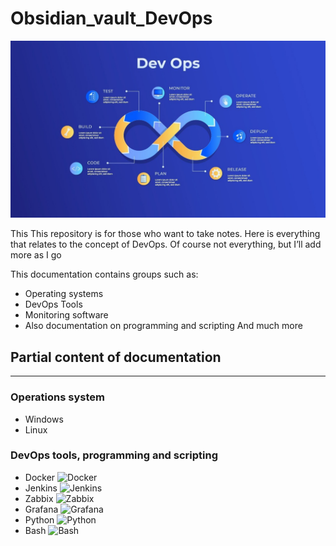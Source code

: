 # Obsidian_vault_DevOps

![Header](https://github.com/ATwoit/Obsidian_vault_DevOps/blob/main/assets/1712069368751.jpg)

This  This repository is for those who want to take notes. Here is everything that relates to the concept of DevOps. 
Of course not everything, but I’ll add more as I go

This documentation contains groups such as:
- Operating systems
- DevOps Tools 
- Monitoring software
- Also documentation on programming and scripting
And much more

## Partial content of documentation
---
### Operations system

- Windows 
- Linux 

### DevOps tools, programming and scripting

- Docker    ![Docker](https://img.shields.io/badge/Docker-2496ED?style=for-the-badge&logo=docker&logoColor=white)
- Jenkins   ![Jenkins](https://img.shields.io/badge/Jenkins-D24939?style=for-the-badge&logo=jenkins&logoColor=white)
- Zabbix    ![Zabbix](https://img.shields.io/badge/Zabbix-DC0000?style=for-the-badge&logo=zabbix&logoColor=white)
- Grafana   ![Grafana](https://img.shields.io/badge/Grafana-F46800?style=for-the-badge&logo=grafana&logoColor=white)
- Python    ![Python](https://img.shields.io/badge/Python-3776AB?style=for-the-badge&logo=python&logoColor=white)
- Bash      ![Bash](https://img.shields.io/badge/Bash-4EAA25?style=for-the-badge&logo=gnubash&logoColor=white)









